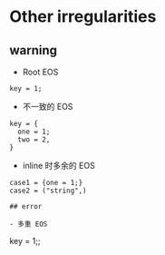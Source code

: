 Other irregularities
====================


## warning

- Root EOS

```
key = 1;
```

- 不一致的 EOS

```
key = {
  one = 1;
  two = 2,
}
```


- inline 时多余的 EOS

```
case1 = {one = 1;}
case2 = ("string",)

## error

- 多重 EOS

```
key = 1;;
```





